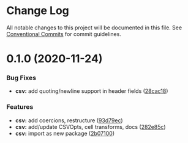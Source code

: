 # Change Log

All notable changes to this project will be documented in this file.
See [Conventional Commits](https://conventionalcommits.org) for commit guidelines.

# 0.1.0 (2020-11-24)


### Bug Fixes

* **csv:** add quoting/newline support in header fields ([28cac18](https://github.com/thi-ng/umbrella/commit/28cac1884b074d125fee747c76d3abc423cfe7ea))


### Features

* **csv:** add coercions, restructure ([93d79ec](https://github.com/thi-ng/umbrella/commit/93d79ec0b9b81ab209046bd460b5f7993359e547))
* **csv:** add/update CSVOpts, cell transforms, docs ([282e85c](https://github.com/thi-ng/umbrella/commit/282e85cf9c1a9aae704d918218f8c143b51a88df))
* **csv:** import as new package ([2b07100](https://github.com/thi-ng/umbrella/commit/2b07100f27bb9fb1f934901aec7c9fc1fab67fbf))
